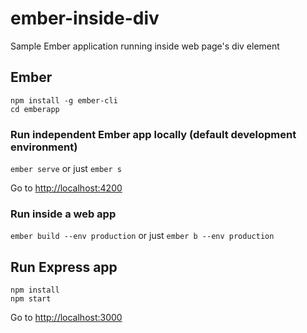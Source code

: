 # ember-inside-div
Sample Ember application running inside web page's div element

## Ember
```
npm install -g ember-cli
cd emberapp
```

### Run independent Ember app locally (default development environment)
`ember serve` or just `ember s`

Go to [http://localhost:4200](http://localhost:4200)

### Run inside a web app
`ember build --env production` or just `ember b --env production`

## Run Express app
```
npm install
npm start
```

Go to [http://localhost:3000](http://localhost:3000)
